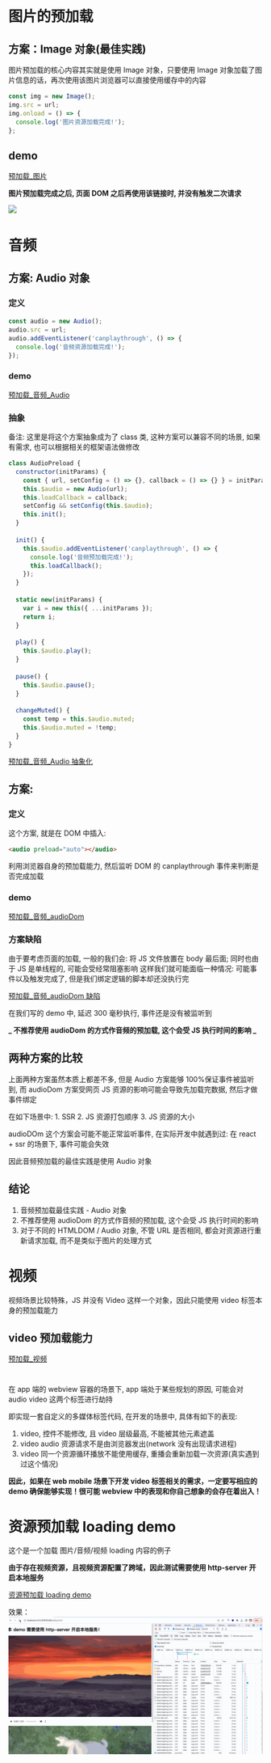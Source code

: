 # 图片的预加载

## 方案：Image 对象(最佳实践)

图片预加载的核心内容其实就是使用 Image 对象，只要使用 Image 对象加载了图片信息的话，再次使用该图片浏览器可以直接使用缓存中的内容

```js
const img = new Image();
img.src = url;
img.onload = () => {
  console.log('图片资源加载完成!');
};
```

## demo

[预加载\_图片](./demos/%E9%A2%84%E5%8A%A0%E8%BD%BD_%E5%9B%BE%E7%89%87.html)

**图片预加载完成之后, 页面 DOM 之后再使用该链接时, 并没有触发二次请求**

![](./_images/QQ20231015-220654@2x.png)

# 音频

## 方案: Audio 对象

### 定义

```js
const audio = new Audio();
audio.src = url;
audio.addEventListener('canplaythrough', () => {
  console.log('音频资源加载完成!');
});
```

### demo

[预加载\_音频\_Audio](./demos/%E9%A2%84%E5%8A%A0%E8%BD%BD_%E9%9F%B3%E9%A2%91_audioDom.html)

### 抽象

备注: 这里是将这个方案抽象成为了 class 类, 这种方案可以兼容不同的场景, 如果有需求, 也可以根据相关的框架语法做修改

```js
class AudioPreload {
  constructor(initParams) {
    const { url, setConfig = () => {}, callback = () => {} } = initParams;
    this.$audio = new Audio(url);
    this.loadCallback = callback;
    setConfig && setConfig(this.$audio);
    this.init();
  }

  init() {
    this.$audio.addEventListener('canplaythrough', () => {
      console.log('音频预加载完成!');
      this.loadCallback();
    });
  }

  static new(initParams) {
    var i = new this({ ...initParams });
    return i;
  }

  play() {
    this.$audio.play();
  }

  pause() {
    this.$audio.pause();
  }

  changeMuted() {
    const temp = this.$audio.muted;
    this.$audio.muted = !temp;
  }
}
```

[预加载\_音频\_Audio 抽象化](./demos/%E9%A2%84%E5%8A%A0%E8%BD%BD_%E9%9F%B3%E9%A2%91_Audio%E6%8A%BD%E8%B1%A1%E5%8C%96.html)

## 方案: <audio>

### 定义

这个方案, 就是在 DOM 中插入:

```html
<audio preload="auto"></audio>
```

利用浏览器自身的预加载能力, 然后监听 DOM 的 canplaythrough 事件来判断是否完成加载

### demo

[预加载\_音频\_audioDom](./demos/%E9%A2%84%E5%8A%A0%E8%BD%BD_%E9%9F%B3%E9%A2%91_audioDom.html)

### 方案缺陷

由于要考虑页面的加载, 一般的我们会: 将 JS 文件放置在 body 最后面; 同时也由于 JS 是单线程的, 可能会受经常阻塞影响
这样我们就可能面临一种情况: 可能事件以及触发完成了, 但是我们绑定逻辑的脚本却还没执行完

[预加载\_音频\_audioDom 缺陷](./demos/%E9%A2%84%E5%8A%A0%E8%BD%BD_%E9%9F%B3%E9%A2%91_audioDom%E7%BC%BA%E9%99%B7.html)

在我们写的 demo 中, 延迟 300 毫秒执行, 事件还是没有被监听到

**_ 不推荐使用 audioDom 的方式作音频的预加载, 这个会受 JS 执行时间的影响 _**

## 两种方案的比较

上面两种方案虽然本质上都差不多, 但是 Audio 方案能够 100%保证事件被监听到, 而 audioDom 方案受网页 JS 资源的影响可能会导致先加载完数据, 然后才做事件绑定

在如下场景中: 1. SSR 2. JS 资源打包顺序 3. JS 资源的大小

audioDOm 这个方案会可能不能正常监听事件, 在实际开发中就遇到过: 在 react + ssr 的场景下, 事件可能会失效

因此音频预加载的最佳实践是使用 Audio 对象

## 结论

1. 音频预加载最佳实践 - Audio 对象
2. 不推荐使用 audioDom 的方式作音频的预加载, 这个会受 JS 执行时间的影响
3. 对于不同的 HTMLDOM / Audio 对象, 不管 URL 是否相同, 都会对资源进行重新请求加载, 而不是类似于图片的处理方式

# 视频

视频场景比较特殊，JS 并没有 Video 这样一个对象，因此只能使用 video 标签本身的预加载能力

## video 预加载能力

[预加载\_视频](./demos/%E9%A2%84%E5%8A%A0%E8%BD%BD_%E8%A7%86%E9%A2%91.html)

# <audio> 和 <video> 标签被 app 端劫持

在 app 端的 webview 容器的场景下, app 端处于某些规划的原因, 可能会对 audio video 这两个标签进行劫持

即实现一套自定义的多媒体标签代码, 在开发的场景中, 具体有如下的表现:

1. video, 控件不能修改, 且 video 层级最高, 不能被其他元素遮盖
2. video audio 资源请求不是由浏览器发出(network 没有出现请求进程)
3. video 同一个资源循环播放不能使用缓存, 重播会重新加载一次资源(真实遇到过这个情况)

**因此，如果在 web mobile 场景下开发 video 标签相关的需求，一定要写相应的 demo 确保能够实现！很可能 webview 中的表现和你自己想象的会存在着出入！**

# 资源预加载 loading demo

这个是一个加载 图片/音频/视频 loading 内容的例子

**由于存在视频资源，且视频资源配置了跨域，因此测试需要使用 http-server 开启本地服务**

[资源预加载 loading demo](./demo/%E8%B5%84%E6%BA%90%E9%A2%84%E5%8A%A0%E8%BD%BDloading.html)

效果：
![](./_images/loading.gif)
